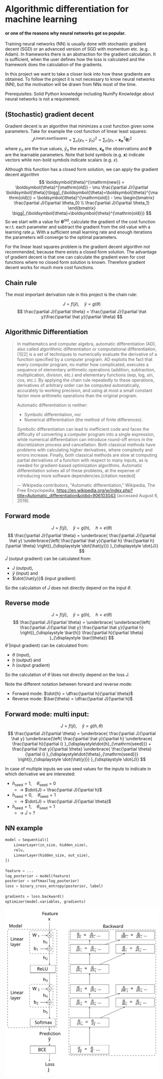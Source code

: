 # Algorithmic differentiation for machine learning
#### or one of the reasons why neural networks got so popular.

Training neural networks (NN) is usually done with stochastic gradient decent (SGD) or an advanced version of SGD with momentum etc. (e.g. Adam).
In frameworks there is an abstraction for the gradient calculation.
It is sufficient, when the user defines how the loss is calculated
and the framework does the calculation of the gradients.

In this project we want to take a closer look into how these gradients are obtained.
To follow the project it is not necessary to know neural networks (NN), 
but the motivation will be drawn from NNs most of the time.

Prerequisites: Solid Python knowledge including NumPy
Knowledge about neural networks is not a requirement.

## (Stochastic) gradient decent

Gradient decent is an algorithm that minimizes a cost function given some parameters.
Take for example the cost function of linear least squares:
$$
    J^{\mathrm{Linear Least Squares}} = \sum_n (y_n - \hat y_n)^2 = \sum_n (y_n - {\mathbf{x_n}}^T\boldsymbol{\theta})^2
$$
where $y_n$ are the true values, $\hat y_n$ the estimates, ${\mathbf{x_n}}$ the observations and $\boldsymbol{\theta}$ are the learnable parameters.
Note that bold symbols (e.g. $\mathbf{x}$) indicate vectors while non-bold symbols indicate scalars (e.g. $x$).

Although this function has a closed form solution, we can apply the gradient decent algorithm
$$
    \boldsymbol{\theta}^{\mathrm{new}}
    = \boldsymbol{\theta}^{\mathrm{old}} - \mu \frac{\partial J}{\partial \boldsymbol{\theta}}\bigg|_{\boldsymbol{\theta}=\boldsymbol{\theta}^{\mathrm{old}}} 
    = \boldsymbol{\theta}^{\mathrm{old}} - \mu
    \begin{bmatrix} 
        \frac{\partial J}{\partial \theta_0} \\
        \frac{\partial J}{\partial \theta_1}
    \end{bmatrix}
    \bigg|_{\boldsymbol{\theta}=\boldsymbol{\theta}^{\mathrm{old}}}
$$
So we start with a value for $\boldsymbol{\theta}^{\mathrm{old}}$, calculate the gradient of the cost function w.r.t. each parameter and subtract the gradient from the old value with a learning rate $\mu$.
With a sufficient small learning rate and enough iterations the parameters will converge to the optimal parameters.

For the linear least squares problem is the gradient decent algorithm not recommended, because there exists a closed form solution.
The advantage of gradient decent is that one can calculate the gradient even for cost functions where no closed form solution is known.
Therefore gradient decent works for much more cost functions.

## Chain rule

The most important derivation rule in this project is the chain rule:

$$
   J = f(\hat y),\quad \hat y = g(\theta)
$$
$$
   \frac{\partial J}{\partial \theta} = \frac{\partial J}{\partial \hat y}\frac{\partial \hat y}{\partial \theta}
$$

## Algorithmic Differentiation

> In mathematics and computer algebra, automatic differentiation (AD), 
> also called algorithmic differentiation or computational differentiation,[1][2] 
> is a set of techniques to numerically evaluate the derivative of a function specified 
> by a computer program. 
> AD exploits the fact that every computer program, no matter how complicated, 
> executes a sequence of elementary arithmetic operations (addition, subtraction, multiplication, 
> division, etc.) and elementary functions (exp, log, sin, cos, etc.). 
> By applying the chain rule repeatedly to these operations, 
> derivatives of arbitrary order can be computed automatically, 
> accurately to working precision, 
> and using at most a small constant factor more arithmetic operations than the original program.
> 
> Automatic differentiation is neither:
> - Symbolic differentiation, nor
> - Numerical differentiation (the method of finite differences).
>
> Symbolic differentiation can lead to inefficient code and faces the 
> difficulty of converting a computer program into a single expression, 
> while numerical differentiation can introduce round-off errors in the discretization process 
> and cancellation. 
> Both classical methods have problems with calculating higher derivatives, 
> where complexity and errors increase. 
> Finally, both classical methods are slow at computing partial 
> derivatives of a function with respect to many inputs, 
> as is needed for gradient-based optimization algorithms. 
> Automatic differentiation solves all of these problems, 
> at the expense of introducing more software dependencies.[citation needed]
 >
 > -- Wikipedia contributors, "Automatic differentiation," Wikipedia, The Free Encyclopedia, https://en.wikipedia.org/w/index.php?title=Automatic_differentiation&oldid=906103043 (accessed August 6, 2019).


## Forward mode

$$
   J = f(\hat y),\quad \hat y = g(h),\quad h = e(\theta)
$$
$$
   \frac{\partial J}{\partial \theta} = 
       \underbrace{
            \frac{\partial J}{\partial \hat y}
            \underbrace{\left(
                \frac{\partial \hat y}{\partial h}
                \frac{\partial h}{\partial \theta}
            \right)}_{\displaystyle \dot{\hat{y}}}
       }_{\displaystyle \dot{J}}
$$
$\dot{J}$ (output gradient) can be calculated from:
 - $J$ (output), 
 - $\hat{y}$ (input) and 
 - $\dot{\hat{y}}$ (input gradient)

So the calculation of $\dot{J}$ does not directly depend on the input $\theta$.

## Reverse mode

$$
   J = f(\hat y),\quad \hat y = g(h),\quad h = e(\theta)
$$
$$
   \frac{\partial J}{\partial \theta} = 
        \underbrace{
            \underbrace{\left(
                \frac{\partial J}{\partial \hat y}
                \frac{\partial \hat y}{\partial h}
            \right)}_{\displaystyle \bar{h}}
            \frac{\partial h}{\partial \theta}
        }_{\displaystyle \bar{\theta}}
$$
$\bar{\theta}$ (input gradient) can be calculated from:
 - $\theta$ (input), 
 - $h$ (output) and 
 - $\bar{h}$ (output gradient)

So the calculation of $\bar{\theta}$ does not directly depend on the loss $J$.

Note the different notation between forward and reverse mode:
 - Forward mode: $\dot{h} = \dfrac{\partial h}{\partial \theta}$
 - Reverse mode: $\bar{\theta} = \dfrac{\partial J}{\partial h}$

## Forward mode: multi input:
$$
   J = f(\hat y),\quad \hat y = g(h, \theta)
$$
$$
   \frac{\partial J}{\partial \theta} = 
       \underbrace{
            \frac{\partial J}{\partial \hat y}
            \underbrace{\left(
                \frac{\partial \hat y}{\partial h}
                \underbrace{
                    \frac{\partial h}{\partial i}
                }_{\displaystyle\dot{h}_{\mathrm{seed}}}
                +
                \frac{\partial \hat y}{\partial \theta}
                \underbrace{
                    \frac{\partial \theta}{\partial i}
                }_{\displaystyle\dot{\theta}_{\mathrm{seed}}}
            \right)}_{\displaystyle \dot{\hat{y}}}
       }_{\displaystyle \dot{J}}
$$

In case of multiple inputs we use seed values for the inputs to indicate in which derivative we are interested:
 - $\dot{h}_{\mathrm{seed}} = 1, \quad \dot{\theta}_{\mathrm{seed}} = 0$ 
   - -> $\dot{J} = \frac{\partial J}{\partial h}$ 
 - $\dot{h}_{\mathrm{seed}} = 0, \quad \dot{\theta}_{\mathrm{seed}} = 1$
   - -> $\dot{J} = \frac{\partial J}{\partial \theta}$
 - $\dot{h}_{\mathrm{seed}} = 1, \quad \dot{\theta}_{\mathrm{seed}} =  1$
   - -> $\dot{J} = ?$
## NN example

```python
model = Sequential([
    LinearLayer(in_size, hidden_size),
    relu,
    LinearLayer(hidden_size, out_size),
])

feature = ...
log_posterior = model(feature)
posterior = softmax(log_posterior)
loss = binary_cross_entropy(posterior, label)

gradients = loss.backward()
optimizer(model.variables, gradients)
```

![tikz/mlp.svg](tikz/mlp.svg)







